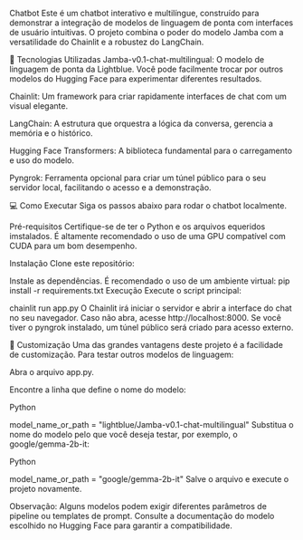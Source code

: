 Chatbot 
Este é um chatbot interativo e multilíngue, construído para demonstrar a integração de modelos de linguagem de ponta com interfaces de usuário intuitivas. O projeto combina o poder do modelo Jamba com a versatilidade do Chainlit e a robustez do LangChain.

🚀 Tecnologias Utilizadas
Jamba-v0.1-chat-multilingual: O modelo de linguagem de ponta da Lightblue. Você pode facilmente trocar por outros modelos do Hugging Face para experimentar diferentes resultados.

Chainlit: Um framework para criar rapidamente interfaces de chat com um visual elegante.

LangChain: A estrutura que orquestra a lógica da conversa, gerencia a memória e o histórico.

Hugging Face Transformers: A biblioteca fundamental para o carregamento e uso do modelo.

Pyngrok: Ferramenta opcional para criar um túnel público para o seu servidor local, facilitando o acesso e a demonstração.

💻 Como Executar
Siga os passos abaixo para rodar o chatbot localmente.

Pré-requisitos
Certifique-se de ter o Python e os arquivos equeridos imstalados.
É altamente recomendado o uso de uma GPU compatível com CUDA para um bom desempenho.

Instalação
Clone este repositório:

Instale as dependências. É recomendado o uso de um ambiente virtual:
pip install -r requirements.txt
Execução
Execute o script principal:

chainlit run app.py
O Chainlit irá iniciar o servidor e abrir a interface do chat no seu navegador. Caso não abra, acesse http://localhost:8000. Se você tiver o pyngrok instalado, um túnel público será criado para acesso externo.

🔧 Customização
Uma das grandes vantagens deste projeto é a facilidade de customização. Para testar outros modelos de linguagem:

Abra o arquivo app.py.

Encontre a linha que define o nome do modelo:

Python

model_name_or_path = "lightblue/Jamba-v0.1-chat-multilingual"
Substitua o nome do modelo pelo que você deseja testar, por exemplo, o google/gemma-2b-it:

Python

model_name_or_path = "google/gemma-2b-it"
Salve o arquivo e execute o projeto novamente.

Observação: Alguns modelos podem exigir diferentes parâmetros de pipeline ou templates de prompt. Consulte a documentação do modelo escolhido no Hugging Face para garantir a compatibilidade.
